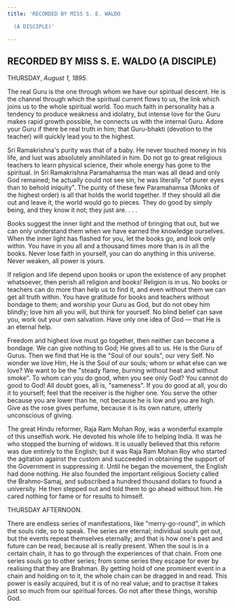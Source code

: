 ```yaml
---
title: 'RECORDED BY MISS S. E. WALDO

  (A DISCIPLE)'

---
```





  

## RECORDED BY MISS S. E. WALDO (A DISCIPLE)

THURSDAY, *August 1, 1895*.

The real Guru is the one through whom we have our spiritual descent. He
is the channel through which the spiritual current flows to us, the link
which joins us to the whole spiritual world. Too much faith in
personality has a tendency to produce weakness and idolatry, but intense
love for the Guru makes rapid growth possible, he connects us with the
internal Guru. Adore your Guru if there be real truth in him; that
Guru-bhakti (devotion to the teacher) will quickly lead you to the
highest.

Sri Ramakrishna's purity was that of a baby. He never touched money in
his life, and lust was absolutely annihilated in him. Do not go to great
religious teachers to learn physical science, their whole energy has
gone to the spiritual. In Sri Ramakrishna Paramahamsa the man was all
dead and only God remained; he actually could not see sin, he was
literally "of purer eyes than to behold iniquity". The purity of these
few Paramahamsa (Monks of the highest order) is all that holds the world
together. If they should all die out and leave it, the world would go to
pieces. They do good by simply being, and they know it not; they just
are. . . .

Books suggest the inner light and the method of bringing that out, but
we can only understand them when we have earned the knowledge ourselves.
When the inner light has flashed for you, let the books go, and look
only within. You have in you all and a thousand times more than is in
all the books. Never lose faith in yourself, you can do anything in this
universe. Never weaken, all power is yours.

If religion and life depend upon books or upon the existence of any
prophet whatsoever, then perish all religion and books! Religion is in
us. No books or teachers can do more than help us to find it, and even
without them we can get all truth within. You have gratitude for books
and teachers without bondage to them; and worship your Guru as God, but
do not obey him blindly; love him all you will, but think for yourself.
No blind belief can save you, work out your own salvation. Have only one
idea of God — that He is an eternal help.

Freedom and highest love must go together, then neither can become a
bondage. We can give nothing to God; He gives all to us. He is the Guru
of Gurus. Then we find that He is the "Soul of our souls", our very
Self. No wonder we love Him, He is the Soul of our souls; whom or what
else can we love? We want to be the "steady flame, burning without heat
and without smoke". To whom can you do good, when you see only God? You
cannot do good to God! All doubt goes, all is, "sameness". If you do
good at all, you do it to yourself; feel that the receiver is the higher
one. You serve the other because you are lower than he, not because he
is low and you are high. Give as the rose gives perfume, because it is
its own nature, utterly unconscious of giving.

The great Hindu reformer, Raja Ram Mohan Roy, was a wonderful example of
this unselfish work. He devoted his whole life to helping India. It was
he who stopped the burning of widows. It is usually believed that this
reform was due entirely to the English; but it was Raja Ram Mohan Roy
who started the agitation against the custom and succeeded in obtaining
the support of the Government in suppressing it. Until he began the
movement, the English had done nothing. He also founded the important
religious Society called the Brahmo-Samaj, and subscribed a hundred
thousand dollars to found a university. He then stepped out and told
them to go ahead without him. He cared nothing for fame or for results
to himself.

THURSDAY AFTERNOON.

There are endless series of manifestations, like "merry-go-round", in
which the souls ride, so to speak. The series are eternal; individual
souls get out, but the events repeat themselves eternally; and that is
how one's past and future can be read, because all is really present.
When the soul is in a certain chain, it has to go through the
experiences of that chain. From one series souls go to other series;
from some series they escape for ever by realising that they are
Brahman. By getting hold of one prominent event in a chain and holding
on to it, the whole chain can be dragged in and read. This power is
easily acquired, but it is of no real value; and to practise it takes
just so much from our spiritual forces. Go not after these things,
worship God.


